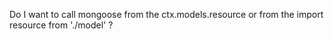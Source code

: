 Do I want to call mongoose from the ctx.models.resource or from the import resource from './model' ?
